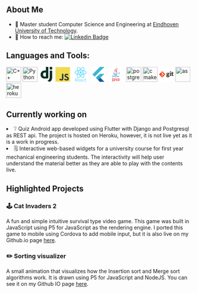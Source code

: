 <h2>
  About Me
</h2>

- 📖 Master student Computer Science and Engineering at [Eindhoven University of Technology](https://www.tue.nl/en/).
- 💬 How to reach me: [![Linkedin Badge](https://img.shields.io/badge/-tkafoe-blue?style=flat&logo=Linkedin&logoColor=white)](https://www.linkedin.com/in/tkafoe/)

<h2>
  Languages and Tools:
</h2>

<div>
  <img src="https://cdn.jsdelivr.net/gh/devicons/devicon/icons/cplusplus/cplusplus-original.svg" title="C++" **alt="C++" width="40" height="40"/>
  <img src="https://cdn.jsdelivr.net/gh/devicons/devicon/icons/python/python-original.svg" title="Python" **alt="Python" width="40" height="40" />
      <img src="https://github.com/devicons/devicon/blob/master/icons/django/django-plain.svg" title="Django" **alt="Django" width="40" height="40"/>
    <img src="https://github.com/devicons/devicon/blob/master/icons/javascript/javascript-original.svg" title="JavaScript" alt="JavaScript" width="40" height="40"/>&nbsp;
    <img src="https://github.com/devicons/devicon/blob/master/icons/react/react-original-wordmark.svg" title="React" alt="React" width="40" height="40"/>&nbsp;
    <img src="https://github.com/devicons/devicon/blob/master/icons/flutter/flutter-original.svg" title="Flutter" alt="Flutter" width="40" height="40"/>&nbsp;
  <img src="https://github.com/devicons/devicon/blob/master/icons/java/java-original-wordmark.svg" title="Java" alt="Java" width="40" height="40"/>&nbsp;
<img src="https://cdn.jsdelivr.net/gh/devicons/devicon/icons/postgresql/postgresql-original.svg" title="postgresql" **alt="postgresql" width="40" height="40" />
<img src="https://cdn.jsdelivr.net/gh/devicons/devicon/icons/cmake/cmake-original.svg" 
title="cmake" **alt="cmake" width="40" height="40" />
  <img src="https://github.com/devicons/devicon/blob/master/icons/git/git-original-wordmark.svg" title="Git" **alt="Git" width="40" height="40"/>
<img src="https://cdn.jsdelivr.net/gh/devicons/devicon/icons/androidstudio/androidstudio-original.svg" title="as" **alt="as" width="40" height="40" />
<img src="https://cdn.jsdelivr.net/gh/devicons/devicon/icons/heroku/heroku-original.svg" title="heroku" **alt="heroku" width="40" height="40"  />
          
</div>

<h2>
  Currently working on  
</h2
  
- ❔ Quiz Android app developed using Flutter with Django and Postgresql as REST api. The project is hosted on Heroku, however, it is not live yet as it is a work in progress.
- 🗒️ Interactive web-based widgets for a university course for first year mechanical engineering students. The interactivity will help user understand the material better as they are able to play with the contents live. 

<h2>
  Highlighted Projects
</h2>

<h3>
  🕹️ Cat Invaders 2
</h3>

A fun and simple intuitive survival type video game. This game was built in JavaScript using P5 for JavaScript as the rendering engine. I ported this game to mobile using
Cordova to add mobile input, but it is also live on my Github.io page [here](https://tkafoe.github.io/CatInvaders2).

<h3>
  ✏️ Sorting visualizer  
</h3>

A small animation that visualizes how the Insertion sort and Merge sort algorithms work. It is drawn using P5 for JavaScript and NodeJS. You can see it on my Github IO page [here](https://tkafoe.github.io/SortingVisualiser).


